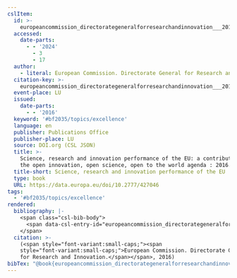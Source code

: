 ```yaml
---
cslItem:
  id: >-
    europeancommission_directorategeneralforresearchandinnovation___2016__science
  accessed:
    date-parts:
      - - '2024'
        - 3
        - 17
  author:
    - literal: European Commission. Directorate General for Research and Innovation.
  citation-key: >-
    europeancommission_directorategeneralforresearchandinnovation___2016__science
  event-place: LU
  issued:
    date-parts:
      - - '2016'
  keyword: '#bf2035/topics/excellence'
  language: en
  publisher: Publications Office
  publisher-place: LU
  source: DOI.org (CSL JSON)
  title: >-
    Science, research and innovation performance of the EU: a contribution to
    the open innovation, open science, open to the world agenda : 2016.
  title-short: Science, research and innovation performance of the EU
  type: book
  URL: https://data.europa.eu/doi/10.2777/427046
tags:
  - '#bf2035/topics/excellence'
rendered:
  bibliography: |-
    <span class="csl-bib-body">
      <span data-csl-entry-id="europeancommission_directorategeneralforresearchandinnovation___2016__science" class="csl-entry"><span class='author-bib'>European Commission. Directorate General for Research and Innovation.</span>. <span class='date-bib'>(2016)</span>. <span class='title'><i><b><span style="font-style:normal;">Science, research and innovation performance of the EU: a contribution to the open innovation, open science, open to the world agenda : 2016.</span></b></i></span>. Publications Office. <span class='URL'><a href='https://data.europa.eu/doi/10.2777/427046'>LINK</a></span></span>
    </span>
  citation: >-
    (<span style="font-variant:small-caps;"><span
    style="font-variant:small-caps;">European Commission. Directorate General
    for Research and Innovation.</span></span>, 2016)
bibTex: "@book{europeancommission_directorategeneralforresearchandinnovation___2016__science,\n\tnote = {[Online; accessed 2024-03-17]},\n\taddress = {LU},\n\tauthor = {{European Commission. Directorate General for Research and Innovation.}},\n\tyear = {2016},\n\tpublisher = {Publications Office},\n\ttitle = {Science, research and innovation performance of the {EU}: a contribution to the open innovation, open science, open to the world agenda : 2016.},\n\turl = {https://data.europa.eu/doi/10.2777/427046},\n}\n\n"
---
```

